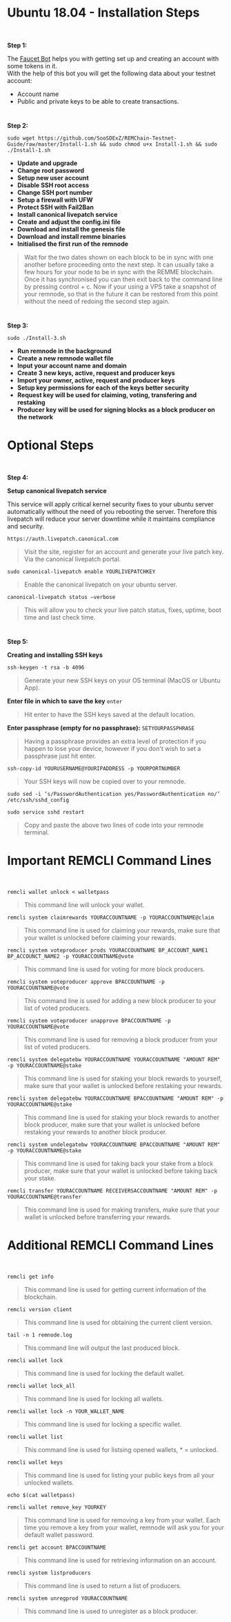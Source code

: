 #
# **Ubuntu 18.04 - Installation Steps**
<br>

__Step 1:__

The [Faucet Bot](https://t.me/RemmeProtocolTestnetFaucetBot) helps you with getting set up and creating an account with some tokens in it.<br>With the help of this bot you will get the following data about your testnet account:

* Account name
* Public and private keys to be able to create transactions.

#

__Step 2:__

```sudo wget https://github.com/SooSDExZ/REMChain-Testnet-Guide/raw/master/Install-1.sh && sudo chmod u+x Install-1.sh && sudo ./Install-1.sh```

* **Update and upgrade**
* **Change root password**
* **Setup new user account**
* **Disable SSH root access**
* **Change SSH port number**
* **Setup a firewall with UFW**
* **Protect SSH with Fail2Ban**
* **Install canonical livepatch service**
* **Create and adjust the config.ini file**
* **Download and install the genesis file**
* **Download and install remme binaries**
* **Initialised the first run of the remnode**

> Wait for the two dates shown on each block to be in sync with one another before proceeding onto the next step. It can usually take a few hours for your node to be in sync with the REMME blockchain. Once it has synchronised you can then exit back to the command line by pressing control + c. Now if your using a VPS take a snapshot of your remnode, so that in the future it can be restored from this point without the need of redoing the second step again.

#

__Step 3:__

```sudo ./Install-3.sh```

* **Run remnode in the background**
* **Create a new remnode wallet file**
* **Input your account name and domain**
* **Create 3 new keys, active, request and producer keys**
* **Import your owner, active, request and producer keys**
* **Setup key permissions for each of the keys better security**
* **Request key will be used for claiming, voting, transfering and restaking**
* **Producer key will be used for signing blocks as a block producer on the network**

#
# Optional Steps
<br>

__Step 4:__

**Setup canonical livepatch service**

This service will apply critical kernel security fixes to your ubuntu server automatically without the need of you rebooting the server. Therefore this livepatch will reduce your server downtime while it maintains compliance and security.

`https://auth.livepatch.canonical.com`

> Visit the site, register for an account and generate your live patch key. Via the canonical livepatch portal.

`sudo canonical-livepatch enable YOURLIVEPATCHKEY`

> Enable the canonical livepatch on your ubuntu server.

`canonical-livepatch status —verbose`

> This will allow you to check your live patch status, fixes, uptime, boot time and last check time. 

#

__Step 5:__

**Creating and installing SSH keys**

`ssh-keygen -t rsa -b 4096`

> Generate your new SSH keys on your OS terminal (MacOS or Ubuntu App).

**Enter file in which to save the key** `enter`

> Hit enter to have the SSH keys saved at the default location.

**Enter passphrase (empty for no passphrase):** `SETYOURPASSPHRASE`

> Having a passphrase provides an extra level of protection if you happen to lose your device, however if you don't wish to set a passphrase just hit enter.

`ssh-copy-id YOURUSERNAME@YOURIPADDRESS -p YOURPORTNUMBER`

> Your SSH keys will now be copied over to your remnode.

`sudo sed -i ‘s/PasswordAuthentication yes/PasswordAuthentication no/’ /etc/ssh/sshd_config`

`sudo service sshd restart`

> Copy and paste the above two lines of code into your remnode terminal.

#
# Important REMCLI Command Lines
<br>

`remcli wallet unlock < walletpass`

> This command line will unlock your wallet.

`remcli system claimrewards YOURACCOUNTNAME -p YOURACCOUNTNAME@claim`

> This command line is used for claiming your rewards, make sure that your wallet is unlocked before claiming your rewards.

`remcli system voteproducer prods YOURACCOUNTNAME BP_ACCOUNT_NAME1 BP_ACCOUNCT_NAME2 -p YOURACCOUNTNAME@vote`

> This command line is used for voting for more block producers.

`remcli system voteproducer approve BPACCOUNTNAME -p YOURACCOUNTNAME@vote`

> This command line is used for adding a new block producer to your list of voted producers.

`remcli system voteproducer unapprove BPACCOUNTNAME -p YOURACCOUNTNAME@vote`

> This command line is used for removing a block producer from your list of voted producers.

`remcli system delegatebw YOURACCOUNTNAME YOURACCOUNTNAME "AMOUNT REM" -p YOURACCOUNTNAME@stake`

> This command line is used for staking your block rewards to yourself, make sure that your wallet is unlocked before restaking your rewards.

`remcli system delegatebw YOURACCOUNTNAME BPACCOUNTNAME "AMOUNT REM" -p YOURACCOUNTNAME@stake`

> This command line is used for staking your block rewards to another block producer, make sure that your wallet is unlocked before restaking your rewards to another block producer.

`remcli system undelegatebw YOURACCOUNTNAME BPACCOUNTNAME "AMOUNT REM" -p YOURACCOUNTNAME@stake`

> This command line is used for taking back your stake from a block producer, make sure that your wallet is unlocked before taking back your stake.

`remcli transfer YOURACCOUNTNAME RECEIVERSACCOUNTNAME "AMOUNT REM" -p YOURACCOUNTNAME@transfer`

> This command line is used for making transfers, make sure that your wallet is unlocked before transferring your rewards.

#
# Additional REMCLI Command Lines
<br>

`remcli get info`

> This command line is used for getting current information of the blockchain.

`remcli version client`

> This command line is used for obtaining the current client version.

`tail -n 1 remnode.log`

> This command line will output the last produced block.

`remcli wallet lock`

> This command line is used for locking the default wallet.

`remcli wallet lock_all`

> This command line is used for locking all wallets.

`remcli wallet lock -n YOUR_WALLET_NAME`

> This command line is used for locking a specific wallet.

`remcli wallet list`

> This command line is used for listsing opened wallets, * = unlocked.

`remcli wallet keys`

> This command line is used for listing your public keys from all your unlocked wallets.

`echo $(cat walletpass)`

`remcli wallet remove_key YOURKEY`

> This command line is used for removing a key from your wallet. Each time you remove a key from your wallet, remnode will ask you for your default wallet password.

`remcli get account BPACCOUNTNAME`

> This command line is used for retrieving information on an account.

`remcli system listproducers`

> This command line is used to return a list of producers.

`remcli system unregprod YOURACCOUNTNAME`

> This command line is used to unregister as a block producer.
